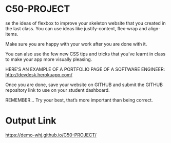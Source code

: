 # C50-PROJECT
se the ideas of flexbox to improve your skeleton website that you created in the last class.
You can use ideas like justify-content, flex-wrap and align-items.

Make sure you are happy with your work after you are done with it.

You can also use the few new CSS tips and tricks that you’ve learnt in class to make your app more visually pleasing.

HERE’S AN EXAMPLE OF A PORTFOLIO PAGE OF A SOFTWARE ENGINEER: http://devdesk.herokuapp.com/

Once you are done, save your website on GITHUB and submit the GITHUB repository link to use on your student dashboard.

REMEMBER… Try your best, that’s more important than being correct.

# Output Link
https://demo-whj.github.io/C50-PROJECT/
